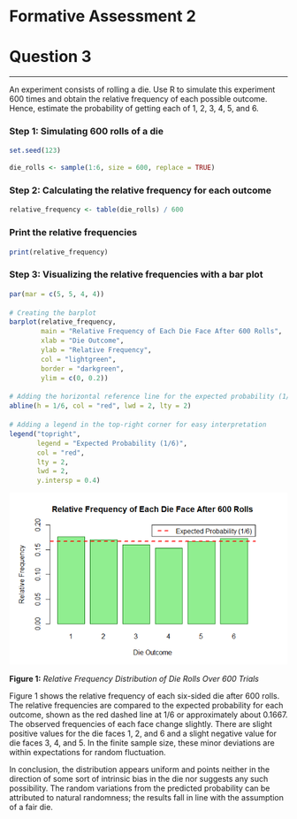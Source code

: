 # Formative Assessment 2

# Question 3
___

An experiment consists of rolling a die. Use R to simulate this experiment 600 times and obtain the relative frequency of each possible outcome. Hence, estimate the probability of getting each of 1, 2, 3, 4, 5, and 6.

### Step 1: Simulating 600 rolls of a die

```r
set.seed(123)
```
```r
die_rolls <- sample(1:6, size = 600, replace = TRUE)  
```

### Step 2: Calculating the relative frequency for each outcome
```r
relative_frequency <- table(die_rolls) / 600
```

### Print the relative frequencies
```r
print(relative_frequency)
```

### Step 3: Visualizing the relative frequencies with a bar plot
```r
par(mar = c(5, 5, 4, 4))

# Creating the barplot
barplot(relative_frequency, 
        main = "Relative Frequency of Each Die Face After 600 Rolls", 
        xlab = "Die Outcome", 
        ylab = "Relative Frequency", 
        col = "lightgreen", 
        border = "darkgreen", 
        ylim = c(0, 0.2))  

# Adding the horizontal reference line for the expected probability (1/6)
abline(h = 1/6, col = "red", lwd = 2, lty = 2)

# Adding a legend in the top-right corner for easy interpretation
legend("topright", 
       legend = "Expected Probability (1/6)", 
       col = "red", 
       lty = 2, 
       lwd = 2,
       y.intersp = 0.4)

```
![](FA2_Files/barplot.png)

**Figure 1:** *Relative Frequency Distribution of Die Rolls Over 600 Trials*

Figure 1 shows the relative frequency of each six-sided die after 600 rolls. The relative frequencies are compared to the expected probability for each outcome, shown as the red dashed line at $1/6$ or approximately about 0.1667. The observed frequencies of each face change slightly. There are slight positive values for the die faces 1, 2, and 6 and a slight negative value for die faces 3, 4, and 5. In the finite sample size, these minor deviations are within expectations for random fluctuation.

In conclusion, the distribution appears uniform and points neither in the direction of some sort of intrinsic bias in the die nor suggests any such possibility. The random variations from the predicted probability can be attributed to natural randomness; the results fall in line with the assumption of a fair die.

